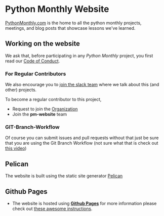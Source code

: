 # Python Monthly Website
[PythonMonthly.com](http://pythonmonthly.com) is the home to all the python monthly projects, meetings, and blog posts that showcase lessons we've learned.

## Working on the website
We ask that, before participating in any *Python Monthly* project, you first read our [Code of Conduct](http://pythonmonthly.com/pages/code-of-conduct.html).

### For Regular Contributors
We also encourage you to [join the slack team](https://jay400.typeform.com/to/tfYA6n) where we talk about this (and other) projects.

To become a regular contributor to this project,
- Request to join the [Organization](https://github.com/python-monthly)
- Join the **pm-website** team


### GIT-Branch-Workflow
Of course you can submit issues and pull requests without that just be sure that you are using the Git Branch Workflow (not sure what that is check out [this video](https://youtu.be/YmyqHt3t6UY?t=23m30s))

## Pelican
The website is built using the static site generator [Pelican](http://docs.getpelican.com/en/stable/)

## Github Pages
  - The website is hosted using [**Github Pages**](https://pages.github.com/) for more information please check out [these awesome instructions](http://docs.getpelican.com/en/3.0/tips.html).
